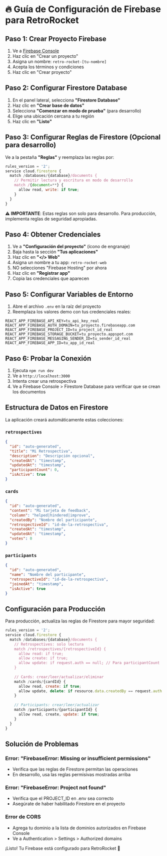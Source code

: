 # 🔥 Guía de Configuración de Firebase para RetroRocket

## Paso 1: Crear Proyecto Firebase

1. Ve a [Firebase Console](https://console.firebase.google.com/)
2. Haz clic en "Crear un proyecto" 
3. Asigna un nombre: `retro-rocket-[tu-nombre]`
4. Acepta los términos y condiciones
5. Haz clic en "Crear proyecto"

## Paso 2: Configurar Firestore Database

1. En el panel lateral, selecciona **"Firestore Database"**
2. Haz clic en **"Crear base de datos"**
3. Selecciona **"Comenzar en modo de prueba"** (para desarrollo)
4. Elige una ubicación cercana a tu región
5. Haz clic en **"Listo"**

## Paso 3: Configurar Reglas de Firestore (Opcional para desarrollo)

Ve a la pestaña **"Reglas"** y reemplaza las reglas por:

```javascript
rules_version = '2';
service cloud.firestore {
  match /databases/{database}/documents {
    // Permitir lectura y escritura en modo de desarrollo
    match /{document=**} {
      allow read, write: if true;
    }
  }
}
```

⚠️ **IMPORTANTE**: Estas reglas son solo para desarrollo. Para producción, implementa reglas de seguridad apropiadas.

## Paso 4: Obtener Credenciales

1. Ve a **"Configuración del proyecto"** (ícono de engranaje)
2. Baja hasta la sección **"Tus aplicaciones"**
3. Haz clic en **"</> Web"**
4. Asigna un nombre a tu app: `retro-rocket-web`
5. NO selecciones "Firebase Hosting" por ahora
6. Haz clic en **"Registrar app"**
7. Copia las credenciales que aparecen

## Paso 5: Configurar Variables de Entorno

1. Abre el archivo `.env` en la raíz del proyecto
2. Reemplaza los valores demo con tus credenciales reales:

```env
REACT_APP_FIREBASE_API_KEY=tu_api_key_real
REACT_APP_FIREBASE_AUTH_DOMAIN=tu_proyecto.firebaseapp.com
REACT_APP_FIREBASE_PROJECT_ID=tu_project_id_real
REACT_APP_FIREBASE_STORAGE_BUCKET=tu_proyecto.appspot.com
REACT_APP_FIREBASE_MESSAGING_SENDER_ID=tu_sender_id_real
REACT_APP_FIREBASE_APP_ID=tu_app_id_real
```

## Paso 6: Probar la Conexión

1. Ejecuta `npm run dev`
2. Ve a `http://localhost:3000`
3. Intenta crear una retrospectiva
4. Ve a Firebase Console > Firestore Database para verificar que se crean los documentos

## Estructura de Datos en Firestore

La aplicación creará automáticamente estas colecciones:

### `retrospectives`
```json
{
  "id": "auto-generated",
  "title": "Mi Retrospectiva",
  "description": "Descripción opcional",
  "createdAt": "timestamp",
  "updatedAt": "timestamp",
  "participantCount": 0,
  "isActive": true
}
```

### `cards`
```json
{
  "id": "auto-generated",
  "content": "Mi tarjeta de feedback",
  "column": "helped|hindered|improve",
  "createdBy": "Nombre del participante",
  "retrospectiveId": "id-de-la-retrospectiva",
  "createdAt": "timestamp",
  "updatedAt": "timestamp",
  "votes": 0
}
```

### `participants`
```json
{
  "id": "auto-generated",
  "name": "Nombre del participante",
  "retrospectiveId": "id-de-la-retrospectiva",
  "joinedAt": "timestamp",
  "isActive": true
}
```

## Configuración para Producción

Para producción, actualiza las reglas de Firestore para mayor seguridad:

```javascript
rules_version = '2';
service cloud.firestore {
  match /databases/{database}/documents {
    // Retrospectives: solo lectura
    match /retrospectives/{retrospectiveId} {
      allow read: if true;
      allow create: if true;
      allow update: if request.auth == null; // Para participantCount
    }
    
    // Cards: crear/leer/actualizar/eliminar
    match /cards/{cardId} {
      allow read, create: if true;
      allow update, delete: if resource.data.createdBy == request.auth.token.name;
    }
    
    // Participants: crear/leer/actualizar
    match /participants/{participantId} {
      allow read, create, update: if true;
    }
  }
}
```

## Solución de Problemas

### Error: "FirebaseError: Missing or insufficient permissions"
- Verifica que las reglas de Firestore permitan las operaciones
- En desarrollo, usa las reglas permisivas mostradas arriba

### Error: "FirebaseError: Project not found"
- Verifica que el PROJECT_ID en .env sea correcto
- Asegúrate de haber habilitado Firestore en el proyecto

### Error de CORS
- Agrega tu dominio a la lista de dominios autorizados en Firebase Console
- Ve a Authentication > Settings > Authorized domains

¡Listo! Tu Firebase está configurado para RetroRocket 🚀
